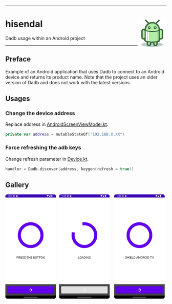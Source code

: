 <hr><div>
<a href="../.."><img align="right" height="91" src="assets/logo.png" alt="logo"></a>
<h1>hisendal</h1>
<p>Dadb usage within an Android project</p>
</div><hr>

## Preface

Example of an Android application that uses Dadb to connect to an Android device and returns its product name.
Note that the project uses an older version of Dadb and does not work with the latest versions.

## Usages

### Change the device address

Replace address in [AndroidScreenViewModel.kt](app/src/main/java/com/example/hisendal/AndroidScreenViewModel.kt).

```kotlin
private var address = mutableStateOf("192.168.X.XX")
```

### Force refreshing the adb keys

Change refresh parameter in [Device.kt](app/src/main/java/com/example/hisendal/Device.kt).

```kotlin
handler = Dadb.discover(address, keygen(refresh = true))
```

## Gallery

<a href="assets/img1.png"><img src="assets/img1.png" width="31.333%"/></a><a><img src="assets/none.png" width="2%"/></a><a href="assets/img2.png"><img src="assets/img2.png" width="31.333%"/></a>
<a><img src="assets/none.png" width="2%"/></a><a href="assets/img3.png"><img src="assets/img3.png" width="31.333%"/></a>

